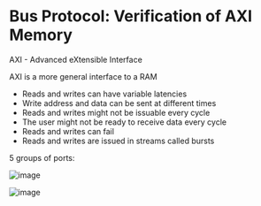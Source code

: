 # Bus Protocol: Verification of AXI Memory
AXI -  Advanced eXtensible Interface

AXI is a more general interface to a RAM
- Reads and writes can have variable latencies
- Write address and data can be sent at different times
- Reads and writes might not be issuable every cycle
- The user might not be ready to receive data every cycle
- Reads and writes can fail
- Reads and writes are issued in streams called bursts

5 groups of ports:

![image](https://github.com/coolnikitav/coding-lessons/assets/30304422/df95adc5-54f1-4fab-9ee8-c5687b72308a)

![image](https://github.com/coolnikitav/coding-lessons/assets/30304422/0208627f-0ec9-4cfd-9e0b-b33cd1ea3439)
